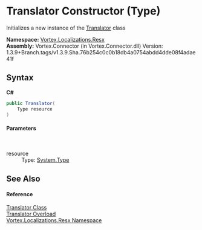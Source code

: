 # Translator Constructor (Type)
 

Initializes a new instance of the <a href="T_Vortex_Localizations_Resx_Translator.md">Translator</a> class

**Namespace:**&nbsp;<a href="N_Vortex_Localizations_Resx.md">Vortex.Localizations.Resx</a><br />**Assembly:**&nbsp;Vortex.Connector (in Vortex.Connector.dll) Version: 1.3.9+Branch.tags/v1.3.9.Sha.76b254c0c0b18db4a0754abdd4dde08f4adae41f

## Syntax

**C#**<br />
``` C#
public Translator(
	Type resource
)
```


#### Parameters
&nbsp;<dl><dt>resource</dt><dd>Type: <a href="https://docs.microsoft.com/dotnet/api/system.type" target="_blank">System.Type</a><br /></dd></dl>

## See Also


#### Reference
<a href="T_Vortex_Localizations_Resx_Translator.md">Translator Class</a><br /><a href="Overload_Vortex_Localizations_Resx_Translator__ctor.md">Translator Overload</a><br /><a href="N_Vortex_Localizations_Resx.md">Vortex.Localizations.Resx Namespace</a><br />